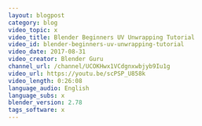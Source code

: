 ```yaml
---
layout: blogpost
category: blog
video_topic: x
video_title: Blender Beginners UV Unwrapping Tutorial
video_id: blender-beginners-uv-unwrapping-tutorial
video_date: 2017-08-31
video_creator: Blender Guru
channel_url: /channel/UCOKHwx1VCdgnxwbjyb9Iu1g
video_url: https://youtu.be/scPSP_U858k
video_length: 0:26:08
language_audio: English
language_subs: x
blender_version: 2.78
tags_software: x
---
```

